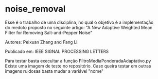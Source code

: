 # noise_removal
Esse é o trabalho de uma disciplina, no qual o objetivo é a implementação do medoto proposto no seguinte artigo: "A New Adaptive Weighted Mean Filter for Removing Salt-and-Pepper Noise" 

Autores: Peixuan Zhang and Fang Li

Publicado em: IEEE SIGNAL PROCESSING LETTERS


Para testar basta execultar a função FiltroMediaPonderadaAdaptativo.py
Existe uma imagem de teste no repositório. Caso queira testar em outras imagens ruidosas basta mudar a variável "nome"
